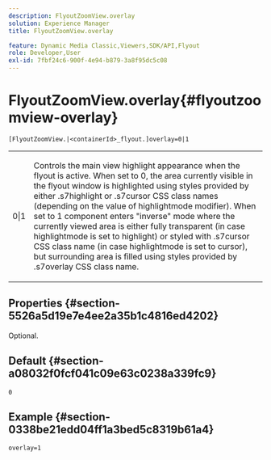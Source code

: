 ```yaml
---
description: FlyoutZoomView.overlay
solution: Experience Manager
title: FlyoutZoomView.overlay

feature: Dynamic Media Classic,Viewers,SDK/API,Flyout
role: Developer,User
exl-id: 7fbf24c6-900f-4e94-b879-3a8f95dc5c08
---
```

# FlyoutZoomView.overlay{#flyoutzoomview-overlay}

`[FlyoutZoomView.|<containerId>_flyout.]overlay=0|1`

<table id="table_D052090D052D4273B37872C0C7E09E4B"> 
 <tbody> 
  <tr> 
   <td colname="col1"> <p><span class="codeph"> 0|1</span> </p> </td> 
   <td colname="col2"> <p> Controls the main view highlight appearance when the flyout is active. When set to <span class="codeph"> 0</span>, the area currently visible in the flyout window is highlighted using styles provided by either <span class="codeph"> .s7highlight</span> or <span class="codeph"> .s7cursor</span> CSS class names (depending on the value of <span class="codeph"> highlightmode</span> modifier). When set to <span class="codeph"> 1</span> component enters "inverse" mode where the currently viewed area is either fully transparent (in case <span class="codeph"> highlightmode</span> is set to <span class="codeph"> highlight</span>) or styled with <span class="codeph"> .s7cursor</span> CSS class name (in case <span class="codeph"> highlightmode</span> is set to <span class="codeph"> cursor</span>), but surrounding area is filled using styles provided by <span class="codeph"> .s7overlay</span> CSS class name. </p> </td> 
  </tr> 
 </tbody> 
</table>

## Properties {#section-5526a5d19e7e4ee2a35b1c4816ed4202}

Optional.

## Default {#section-a08032f0fcf041c09e63c0238a339fc9}

`0`

## Example {#section-0338be21edd04ff1a3bed5c8319b61a4}

`overlay=1`
